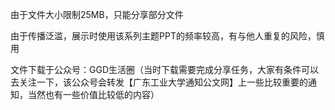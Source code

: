 由于文件大小限制25MB，只能分享部分文件

由于传播泛滥，展示时使用该系列主题PPT的频率较高，有与他人重复的风险，慎用

文件下载于公众号：GGD生活圈（当时下载需要完成分享任务，大家有条件可以去关注一下，该公众号会转发【广东工业大学通知公文网】上一些比较重要的通知，当然也有一些价值比较低的内容）
